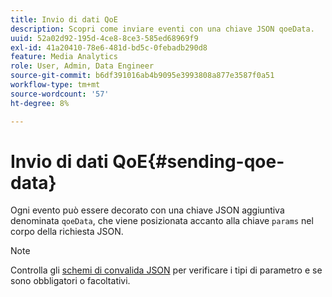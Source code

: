 ```yaml
---
title: Invio di dati QoE
description: Scopri come inviare eventi con una chiave JSON qoeData.
uuid: 52a02d92-195d-4ce8-8ce3-585ed68969f9
exl-id: 41a20410-78e6-481d-bd5c-0febadb290d8
feature: Media Analytics
role: User, Admin, Data Engineer
source-git-commit: b6df391016ab4b9095e3993808a877e3587f0a51
workflow-type: tm+mt
source-wordcount: '57'
ht-degree: 8%

---
```


# Invio di dati QoE{#sending-qoe-data}

Ogni evento può essere decorato con una chiave JSON aggiuntiva denominata `qoeData`, che viene posizionata accanto alla chiave `params` nel corpo della richiesta JSON.

>[!NOTE]
>
>Controlla gli [schemi di convalida JSON](/help/media-collection-api/mc-api-impl/mc-api-validate-reqs.md) per verificare i tipi di parametro e se sono obbligatori o facoltativi.
